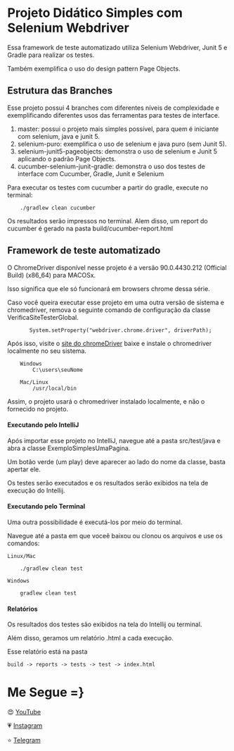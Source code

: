 # Projeto Didático Simples com Selenium Webdriver

Essa framework de teste automatizado utiliza Selenium Webdriver, Junit 5 e Gradle para realizar os testes. 

Também exemplifica o uso do design pattern Page Objects. 

## Estrutura das Branches

Esse projeto possui 4 branches com diferentes níveis de complexidade e exemplificando diferentes usos das ferramentas para testes de interface. 

1. master: possui o projeto mais simples possível, para quem é iniciante com selenium, java e junit 5. 
2. selenium-puro: exemplifica o uso de selenium e java puro (sem Junit 5). 
3. selenium-junit5-pageobjects: demonstra o uso de selenium e Junit 5 aplicando o padrão Page Objects. 
4. cucumber-selenium-junit-gradle: demonstra o uso dos testes de interface com Cucumber, Gradle, Junit e Selenium

Para executar os testes com cucumber a partir do gradle, execute no terminal:

        ./gradlew clean cucumber

Os resultados serão impressos no terminal. Alem disso, um report do cucumber é gerado na pasta build/cucumber-report.html

## Framework de teste automatizado

O ChromeDriver disponível nesse projeto é a versão 90.0.4430.212 (Official Build) (x86_64) para MACOSx.

Isso significa que ele só funcionará em browsers chrome dessa série. 

Caso você queira executar esse projeto em uma outra versão de sistema e chromedriver, 
remova o seguinte comando de configuração da classe VerificaSiteTesterGlobal.

           System.setProperty("webdriver.chrome.driver", driverPath);
           
Após isso, visite o [site do chromeDriver](https://sites.google.com/a/chromium.org/chromedriver/) baixe e instale o chromedriver localmente no seu sistema. 

        Windows
        	C:\users\seuNome
        
        Mac/Linux
        	/usr/local/bin

Assim, o projeto usará o chromedriver instalado localmente, e não o fornecido no projeto. 

#### Executando pelo IntelliJ

Após importar esse projeto no IntelliJ, navegue até a pasta src/test/java e abra a classe ExemploSimplesUmaPagina.

Um botão verde (um play) deve aparecer ao lado do nome da classe, basta apertar ele.

Os testes serão executados e os resultados serão exibidos na tela de execução do Intellij.

#### Executando pelo Terminal

Uma outra possibilidade é executá-los por meio do terminal.

Navegue até a pasta em que voceê baixou ou clonou os arquivos e use os comandos:
 
    Linux/Mac
    
        ./gradlew clean test  
    
    Windows
    
        gradlew clean test 

#### Relatórios

Os resultados dos testes são exibidos na tela do Intellij ou terminal.
 
Além disso, geramos um relatório .html a cada execução. 

Esse relatório está na pasta 

    build -> reports -> tests -> test -> index.html


#  Me Segue =}

😍 [YouTube]( https://www.youtube.com/c/pessonizando) 

💗 [Instagram](https://www.instagram.com/pessonizando)

⭐ [Telegram](https://t.me/pessonizando)
